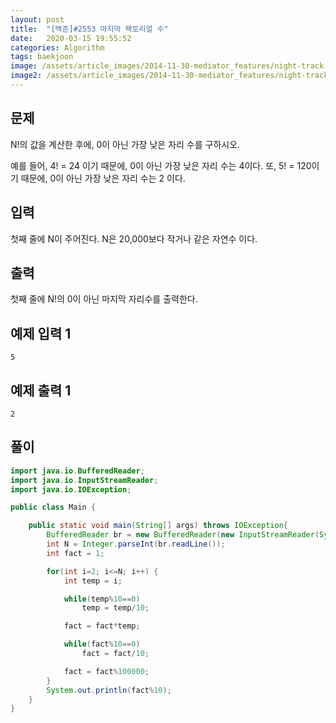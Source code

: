 ```yaml
---
layout: post
title:  "[백준]#2553 마지막 팩토리얼 수"
date:   2020-03-15 19:55:52
categories: Algorithm
tags: baekjoon
image: /assets/article_images/2014-11-30-mediator_features/night-track.JPG
image2: /assets/article_images/2014-11-30-mediator_features/night-track-mobile.JPG
---
```


문제
--------------------

N!의 값을 계산한 후에, 0이 아닌 가장 낮은 자리 수를 구하시오.

예를 들어, 4! = 24 이기 때문에, 0이 아닌 가장 낮은 자리 수는 4이다. 또, 5! = 120이기 때문에, 0이 아닌 가장 낮은 자리 수는 2 이다.

입력
---------------------------

첫째 줄에 N이 주어진다. N은 20,000보다 작거나 같은 자연수 이다.

출력
----------------

첫째 줄에 N!의 0이 아닌 마지막 자리수를 출력한다.

예제 입력 1 
----------------------

```
5
```

예제 출력 1 
------------------------

```
2
```

풀이
--------------------------

```java
import java.io.BufferedReader;
import java.io.InputStreamReader;
import java.io.IOException;

public class Main {

    public static void main(String[] args) throws IOException{
        BufferedReader br = new BufferedReader(new InputStreamReader(System.in));
        int N = Integer.parseInt(br.readLine());
        int fact = 1;

        for(int i=2; i<=N; i++) {
            int temp = i;

            while(temp%10==0)
                temp = temp/10;

            fact = fact*temp;

            while(fact%10==0)
                fact = fact/10;

            fact = fact%100000;
        }
        System.out.println(fact%10);
    }
}
```
